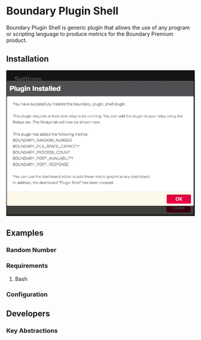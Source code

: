 Boundary Plugin Shell
=====================

Boundary Plugin Shell is generic plugin that allows the use of any program or scripting language to produce metrics for the Boundary Premium product.



## Installation

![foo](src/main/resources/plugin_install.png)


## Examples

### Random Number

### Requirements
1. Bash

### Configuration










## Developers

### Key Abstractions
